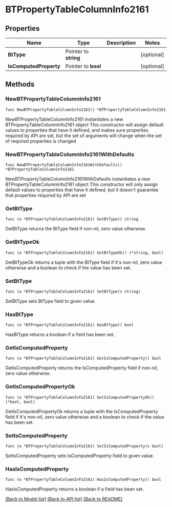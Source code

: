# BTPropertyTableColumnInfo2161

## Properties

Name | Type | Description | Notes
------------ | ------------- | ------------- | -------------
**BtType** | Pointer to **string** |  | [optional] 
**IsComputedProperty** | Pointer to **bool** |  | [optional] 

## Methods

### NewBTPropertyTableColumnInfo2161

`func NewBTPropertyTableColumnInfo2161() *BTPropertyTableColumnInfo2161`

NewBTPropertyTableColumnInfo2161 instantiates a new BTPropertyTableColumnInfo2161 object
This constructor will assign default values to properties that have it defined,
and makes sure properties required by API are set, but the set of arguments
will change when the set of required properties is changed

### NewBTPropertyTableColumnInfo2161WithDefaults

`func NewBTPropertyTableColumnInfo2161WithDefaults() *BTPropertyTableColumnInfo2161`

NewBTPropertyTableColumnInfo2161WithDefaults instantiates a new BTPropertyTableColumnInfo2161 object
This constructor will only assign default values to properties that have it defined,
but it doesn't guarantee that properties required by API are set

### GetBtType

`func (o *BTPropertyTableColumnInfo2161) GetBtType() string`

GetBtType returns the BtType field if non-nil, zero value otherwise.

### GetBtTypeOk

`func (o *BTPropertyTableColumnInfo2161) GetBtTypeOk() (*string, bool)`

GetBtTypeOk returns a tuple with the BtType field if it's non-nil, zero value otherwise
and a boolean to check if the value has been set.

### SetBtType

`func (o *BTPropertyTableColumnInfo2161) SetBtType(v string)`

SetBtType sets BtType field to given value.

### HasBtType

`func (o *BTPropertyTableColumnInfo2161) HasBtType() bool`

HasBtType returns a boolean if a field has been set.

### GetIsComputedProperty

`func (o *BTPropertyTableColumnInfo2161) GetIsComputedProperty() bool`

GetIsComputedProperty returns the IsComputedProperty field if non-nil, zero value otherwise.

### GetIsComputedPropertyOk

`func (o *BTPropertyTableColumnInfo2161) GetIsComputedPropertyOk() (*bool, bool)`

GetIsComputedPropertyOk returns a tuple with the IsComputedProperty field if it's non-nil, zero value otherwise
and a boolean to check if the value has been set.

### SetIsComputedProperty

`func (o *BTPropertyTableColumnInfo2161) SetIsComputedProperty(v bool)`

SetIsComputedProperty sets IsComputedProperty field to given value.

### HasIsComputedProperty

`func (o *BTPropertyTableColumnInfo2161) HasIsComputedProperty() bool`

HasIsComputedProperty returns a boolean if a field has been set.


[[Back to Model list]](../README.md#documentation-for-models) [[Back to API list]](../README.md#documentation-for-api-endpoints) [[Back to README]](../README.md)


